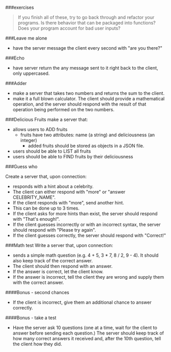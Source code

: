 ###exercises

> If you finish all of these, try to go back through and refactor your programs. Is there behavior that can be packaged into functions? Does your program account for bad user inputs?

###Leave me alone
- have the server message the client every second with "are you there?"

###Echo
- have server return the any message sent to it right back to the client, only uppercased.

###Adder
- make a server that takes two numbers and returns the sum to the client.
- make it a full blown calculator. The client should provide a mathematical operation, and the server should respond with the result of that operation being performed on the two numbers.

###Delicious Fruits
make a server that:
  - allows users to ADD fruits
    - fruits have two attributes: name (a string) and deliciousness (an integer)
      - added fruits should be stored as objects in a JSON file.
  - users should be able to LIST all fruits
  - users should be able to FIND fruits by their deliciousness

###Guess who

Create a server that, upon connection:
- responds with a hint about a celebrity.
- The client can either respond with "more" or "answer CELEBRITY_NAME".
- If the client responds with "more", send another hint.
- This can be done up to 3 times.
- If the client asks for more hints than exist, the server should respond with "That's enough!".
- If the client guesses incorrectly or with an incorrect syntax, the server should respond with "Please try again".
- If the client guesses correctly, the server should respond with "Correct!"

###Math test
Write a server that, upon connection:

- sends a simple math question (e.g. 4 + 5, 3 * 7, 8 / 2, 9 - 4). It should also keep track of the correct answer.
- The client should then respond with an answer.
- If the answer is correct, let the client know.
- If the answer is incorrect, tell the client they are wrong and supply them with the correct answer.

####Bonus - second chances
- If the client is incorrect, give them an additional chance to answer correctly.

####Bonus - take a test
- Have the server ask 10 questions (one at a time, wait for the client to answer before sending each question.) The server should keep track of how many correct answers it received and, after the 10th question, tell the client how they did.
